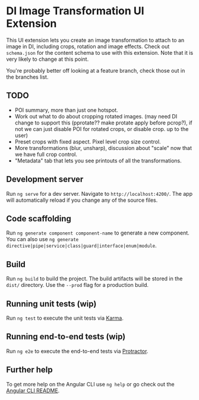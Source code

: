 # DI Image Transformation UI Extension

This UI extension lets you create an image transformation to attach to an image in DI, including crops, rotation and image effects.
Check out `schema.json` for the content schema to use with this extension. Note that it is very likely to change at this point.

You're probably better off looking at a feature branch, check those out in the branches list.

## TODO
- POI summary, more than just one hotspot.
- Work out what to do about cropping rotated images. (may need DI change to support this (pprotate?? make protate apply before pcrop?), if not we can just disable POI for rotated crops, or disable crop. up to the user)
- Preset crops with fixed aspect. Pixel level crop size control.
- More transformations (blur, unsharp), discussion about "scale" now that we have full crop control.
- "Metadata" tab that lets you see printouts of all the transformations.

## Development server

Run `ng serve` for a dev server. Navigate to `http://localhost:4200/`. The app will automatically reload if you change any of the source files.

## Code scaffolding

Run `ng generate component component-name` to generate a new component. You can also use `ng generate directive|pipe|service|class|guard|interface|enum|module`.

## Build

Run `ng build` to build the project. The build artifacts will be stored in the `dist/` directory. Use the `--prod` flag for a production build.

## Running unit tests (wip)

Run `ng test` to execute the unit tests via [Karma](https://karma-runner.github.io).

## Running end-to-end tests (wip)

Run `ng e2e` to execute the end-to-end tests via [Protractor](http://www.protractortest.org/).

## Further help

To get more help on the Angular CLI use `ng help` or go check out the [Angular CLI README](https://github.com/angular/angular-cli/blob/master/README.md).
